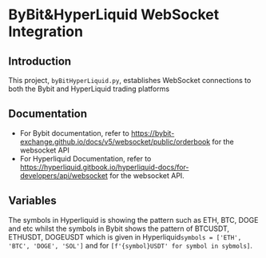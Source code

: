 # ByBit&HyperLiquid WebSocket Integration

## Introduction

This project, `byBitHyperLiquid.py`, establishes WebSocket connections to both the Bybit and HyperLiquid trading platforms

## Documentation 
* For Bybit documentation, refer to  https://bybit-exchange.github.io/docs/v5/websocket/public/orderbook  for the websocket API
* For Hyperliquid Documentation, refer to  https://hyperliquid.gitbook.io/hyperliquid-docs/for-developers/api/websocket for the websocket API.

## Variables
The symbols in Hyperliquid is showing the pattern such as ETH, BTC, DOGE and etc whilst the symbols in Bybit shows the pattern of 
BTCUSDT, ETHUSDT, DOGEUSDT which is given in Hyperliquid`symbols = ['ETH', 'BTC', 'DOGE', 'SOL']` and  for `[f'{symbol}USDT' for symbol in sybmols]`.
